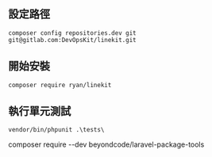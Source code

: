 ## 設定路徑

```
composer config repositories.dev git git@gitlab.com:DevOpsKit/linekit.git
```


## 開始安裝
```
composer require ryan/linekit
```

## 執行單元測試
```
vendor/bin/phpunit .\tests\
```


composer require --dev beyondcode/laravel-package-tools